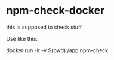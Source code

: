 # npm-check-docker
this is supposed to check stuff

Use like this:

docker run -it -v $(pwd):/app npm-check
